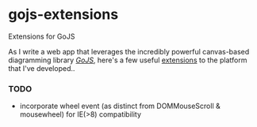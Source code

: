 gojs-extensions
===============

Extensions for GoJS

As I write a web app that leverages the incredibly powerful canvas-based diagramming library *[GoJS](http://gojs.net/)*, here's
a few useful [extensions](http://www.gojs.net/latest/intro/extensions.html) to the platform that I've developed..

### TODO
- incorporate wheel event (as distinct from DOMMouseScroll & mousewheel) for IE(>8) compatibility
